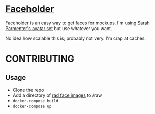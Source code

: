 # [Faceholder](http://faceholder.co/)

Faceholder is an easy way to get faces for mockups. I'm using [Sarah Parmenter's avatar set](http://www.sazzy.co.uk/2011/11/downloadable-pack-of-avatars-for-webpsd-mock-ups/) but use whatever you want.

No idea how scalable this is; probably not very. I'm crap at caches.

# CONTRIBUTING

## Usage
- Clone the repo
- Add a directory of [rad face images](http://www.sazzy.co.uk/2011/11/downloadable-pack-of-avatars-for-webpsd-mock-ups/) to /raw
- `docker-compose build`
- `docker-compose up`
